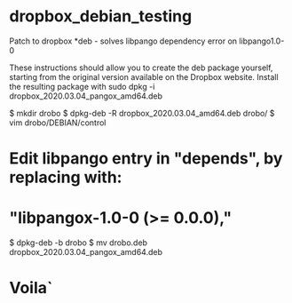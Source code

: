# dropbox_debian_testing
Patch to dropbox *deb - solves libpango dependency error on libpango1.0-0

These instructions should allow you to create the deb package yourself, starting from the original version available on the Dropbox website.
Install the resulting package with sudo dpkg -i dropbox_2020.03.04_pangox_amd64.deb

$ mkdir drobo
$ dpkg-deb -R dropbox_2020.03.04_amd64.deb drobo/
$ vim drobo/DEBIAN/control 
# Edit libpango entry in "depends", by replacing with:
# "libpangox-1.0-0 (>= 0.0.0),"
$ dpkg-deb -b drobo
$ mv drobo.deb dropbox_2020.03.04_pangox_amd64.deb
# Voila`
